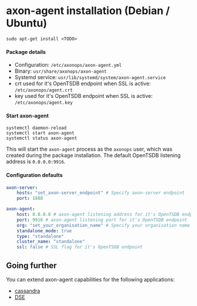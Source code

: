 # axon-agent installation (Debian / Ubuntu)

``` -
sudo apt-get install <TODO>
```

#### Package details

* Configuration: `/etc/axonops/axon-agent.yml`
* Binary: `usr/share/axonops/axon-agent`
* Systemd service: `usr/lib/systemd/system/axon-agent.service`
* crt used for it's OpenTSDB endpoint when SSL is active: `/etc/axonops/agent.crt`
* key used for it's OpenTSDB endpoint when SSL is active: `/etc/axonops/agent.key `

#### Start axon-agent

``` -
systemctl daemon-reload
systemctl start axon-agent
systemctl status axon-agent
```

This will start the `axon-agent` process as the `axonops` user, which was created during the package installation. The default OpenTSDB listening address is `0.0.0.0:9916`.

#### Configuration defaults

``` yaml
axon-server:
    hosts: "set_axon-server_endpoint" # Specify axon-server endpoint
    port: 1888

axon-agent:
    host: 0.0.0.0 # axon-agent listening address for it's OpenTSDB endpoint
    port: 9916 # axon-agent listening port for it's OpenTSDB endpoint
    org: "set_your_organisation_name" # Specify your organisation name
    standalone_mode: true
    type: "standalone"
    cluster_name: "standalone"
    ssl: false # SSL flag for it's OpenTSDB endpoint
```

## Going further

You can extend axon-agent capabilities for the following applications:

* [cassandra](../cassandra-agent/ubuntu.md)
* [DSE](../dse-agent/ubuntu.md)